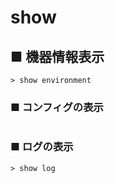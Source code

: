 # show
## ■ 機器情報表示
```
> show environment
```

### ■ コンフィグの表示
```

```

### ■ ログの表示
```
> show log
```
